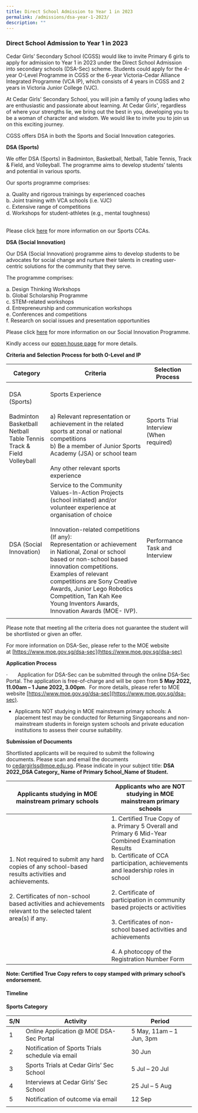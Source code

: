 ```yaml
---
title: Direct School Admission to Year 1 in 2023
permalink: /admissions/dsa-year-1-2023/
description: ""
---
```

### Direct School Admission to Year 1 in 2023 

Cedar Girls’ Secondary School (CGSS) would like to invite Primary 6 girls to apply for admission to Year 1 in 2023 under the Direct School Admission into secondary schools (DSA-Sec) scheme. Students could apply for the&nbsp;4-year O-Level Programme&nbsp;in CGSS or the&nbsp;6-year Victoria-Cedar Alliance Integrated Programme (VCA IP), which consists of 4 years in CGSS and 2 years in Victoria Junior College (VJC).&nbsp;

At Cedar Girls’ Secondary School, you will join a family of young ladies who are enthusiastic and passionate about learning. At Cedar Girls', regardless of where your strengths lie, we bring out the best in you, developing you to be a woman of character and wisdom. We would like to invite you to join us on this exciting journey.

  

CGSS offers DSA in both the Sports and Social Innovation categories.&nbsp;

  

**DSA (Sports)**

We offer DSA&nbsp;(Sports)&nbsp;in Badminton, Basketball, Netball, Table Tennis, Track &amp; Field, and Volleyball. The programme aims to develop students’ talents and potential in various sports.&nbsp;

  

Our sports programme comprises:

a. Quality and rigorous trainings by experienced coaches <br>
b. Joint training with VCA schools (i.e. VJC)<br>
c. Extensive range of competitions&nbsp;<br>
d. Workshops for student-athletes (e.g., mental toughness)<br><br>

  

Please click&nbsp;[here](https://cedargirlssec.moe.edu.sg/our-curriculum/cca/sports)&nbsp;for more information on our Sports CCAs.

  

**DSA (Social Innovation)**&nbsp;

Our DSA (Social Innovation) programme aims to develop students to be advocates for social change and nurture their talents in creating user-centric solutions for the community that they serve.&nbsp;

  

The programme comprises:

a. Design Thinking Workshops <br>
b. Global Scholarship Programme <br>
c. STEM-related workshops&nbsp;<br>
d. Entrepreneurship and communication workshops<br>
e. Conferences and competitions <br>
f. Research on social issues and presentation opportunities&nbsp;

Please click&nbsp;[here](https://cedargirlssec.moe.edu.sg/centre-for-social-innovation)&nbsp;for more information on our Social Innovation Programme.

Kindly access our&nbsp;[eopen house page](https://sites.google.com/moe.edu.sg/cedar-open-house-2022)&nbsp;for more details.


**Criteria and Selection Process for&nbsp;both O-Level and IP**

| Category | Criteria | Selection Process |
|---|---|---|
| DSA (Sports)<br><br>Badminton<br>Basketball<br>Netball<br>Table Tennis<br>Track &amp; Field<br>Volleyball<br><br> | <br>Sports Experience<br><br><br>a) Relevant representation or achievement in the related sports at zonal or national competitions  <br>b) Be a member of Junior Sports Academy (JSA) or school team <br><br> Any other relevant sports experience<br> | Sports Trial<br>Interview (When required)  |
| DSA (Social Innovation)  | Service to the Community<br>Values-In-Action Projects (school initiated) and/or volunteer experience at organisation of choice<br><br>Innovation-related competitions (If any):<br>Representation or achievement in National, Zonal or school based or non-school based innovation competitions.<br>Examples of relevant competitions are Sony Creative Awards, Junior Lego Robotics Competition, Tan Kah Kee Young Inventors Awards, Innovation Awards (MOE- IVP). |  Performance Task and Interview |
|  |  |  |

Please note that meeting all the criteria does not guarantee the student will be shortlisted or given an offer.

For more information on DSA-Sec, please refer to the MOE website at&nbsp;[https://www.moe.gov.sg/dsa-sec](https://www.moe.gov.sg/dsa-sec)

**Application Process**

·&nbsp;&nbsp;&nbsp;&nbsp;&nbsp;&nbsp;&nbsp;Application for DSA-Sec can be submitted through the online DSA-Sec Portal. The application is free-of-charge and will be open from&nbsp;**5**&nbsp;**May 2022, 11.00am – 1 June 2022, 3.00pm**.&nbsp;&nbsp;For more details, please refer to MOE website&nbsp;[https://www.moe.gov.sg/dsa-sec](https://www.moe.gov.sg/dsa-sec).&nbsp;

  

*   Applicants NOT studying in MOE mainstream primary schools:&nbsp;A placement test may be conducted for Returning Singaporeans and non-mainstream students in foreign system schools and private education institutions to assess their course suitability.

**Submission of Documents**

Shortlisted applicants will be required to submit the following documents.&nbsp;Please scan and email the documents to&nbsp;[cedargirlss@moe.edu.sg](mailto:cedargirlss@moe.edu.sg). Please indicate in your subject title:&nbsp;**DSA 2022\_DSA Category\_ Name of Primary School\_Name of Student.**

| Applicants studying in MOE mainstream primary schools | Applicants who are NOT studying in MOE mainstream primary schools |
|---|---|
| 1. Not required to submit any hard copies of any school-based results activities and achievements.<br><br>2. Certificates of non-school based activities and achievements relevant to the selected talent area(s) if any.<br>  | 1. Certified True Copy of<br>a. Primary 5 Overall and Primary 6 Mid-Year Combined Examination Results<br>b. Certificate of CCA participation, achievements and leadership roles in school<br><br>2. Certificate of participation in community based projects or activities<br><br>3. Certificates of  non-school based activities and achievements<br><br>4. A photocopy of the Registration Number Form |

**Note: Certified True Copy refers to copy stamped with primary school’s endorsement.**

#### Timeline

**Sports Category**

| S/N | Activity | Period |
|---|---|---|
| 1 | Online Application @ MOE DSA-Sec Portal | 5 May, 11am – 1 Jun, 3pm |
|  2 | Notification of Sports Trials schedule via email  | 30 Jun  |
| 3 | Sports Trials at Cedar Girls’ Sec School | 5 Jul – 20 Jul |
| 4 | Interviews at Cedar Girls’ Sec School | 25 Jul – 5 Aug |
|  5 | Notification of outcome via email  | 12 Sep  |
|  |  |  |